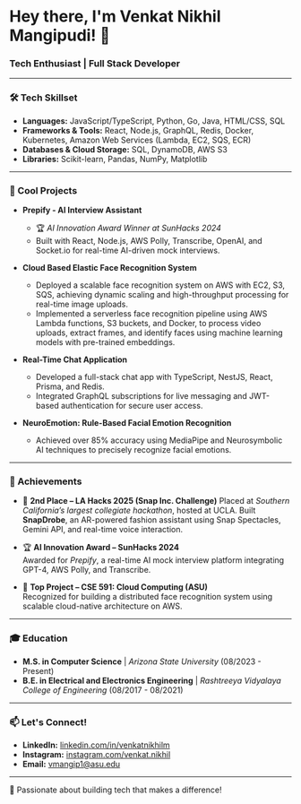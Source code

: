 # Hey there, I'm Venkat Nikhil Mangipudi! 👋

### Tech Enthusiast | Full Stack Developer 

---

### 🛠 Tech Skillset
- **Languages:** JavaScript/TypeScript, Python, Go, Java, HTML/CSS, SQL
- **Frameworks & Tools:** React, Node.js, GraphQL, Redis, Docker, Kubernetes, Amazon Web Services (Lambda, EC2, SQS, ECR)
- **Databases & Cloud Storage:** SQL, DynamoDB, AWS S3
- **Libraries:** Scikit-learn, Pandas, NumPy, Matplotlib

---

### 🌟 Cool Projects
- **Prepify - AI Interview Assistant**
  - 🏆 *AI Innovation Award Winner at SunHacks 2024*
  - Built with React, Node.js, AWS Polly, Transcribe, OpenAI, and Socket.io for real-time AI-driven mock interviews.

- **Cloud Based Elastic Face Recognition System**
  - Deployed a scalable face recognition system on AWS with EC2, S3, SQS, achieving dynamic scaling and high-throughput processing for real-time image uploads.
  - Implemented a serverless face recognition pipeline using AWS Lambda functions, S3 buckets, and Docker, to process video uploads, extract frames, and identify faces using machine learning models with pre-trained embeddings.

- **Real-Time Chat Application**
  - Developed a full-stack chat app with TypeScript, NestJS, React, Prisma, and Redis.
  - Integrated GraphQL subscriptions for live messaging and JWT-based authentication for secure user access.

- **NeuroEmotion: Rule-Based Facial Emotion Recognition**
  - Achieved over 85% accuracy using MediaPipe and Neurosymbolic AI techniques to precisely recognize facial emotions.

---
### 🏅 Achievements
- 🥈 **2nd Place – LA Hacks 2025 (Snap Inc. Challenge)**
  Placed at *Southern California’s largest collegiate hackathon*, hosted at UCLA. Built **SnapDrobe**, an AR-powered fashion assistant using Snap Spectacles, Gemini API, and real-time voice interaction.

- 🏆 **AI Innovation Award – SunHacks 2024**  
  Awarded for *Prepify*, a real-time AI mock interview platform integrating GPT-4, AWS Polly, and Transcribe.

- 🏅 **Top Project – CSE 591: Cloud Computing (ASU)**  
  Recognized for building a distributed face recognition system using scalable cloud-native architecture on AWS.
  
---
### 🎓 Education
- **M.S. in Computer Science** | *Arizona State University* (08/2023 - Present)
- **B.E. in Electrical and Electronics Engineering** | *Rashtreeya Vidyalaya College of Engineering* (08/2017 - 08/2021)

---

### 📫 Let's Connect!
- **LinkedIn:** [linkedin.com/in/venkatnikhilm](https://linkedin.com/in/venkatnikhilm)
- **Instagram:** [instagram.com/venkat.nikhil](https://instagram.com/venkat.nikhil)
- **Email:** [vmangip1@asu.edu](mailto:vmangip1@asu.edu)

---

🚀 Passionate about building tech that makes a difference!


